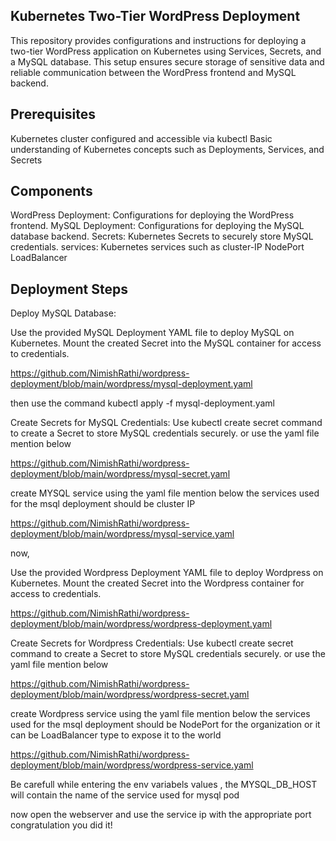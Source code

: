 ## Kubernetes Two-Tier WordPress Deployment
This repository provides configurations and instructions for deploying a two-tier WordPress application on Kubernetes using Services, Secrets, and a MySQL database. This setup ensures secure storage of sensitive data and reliable communication between the WordPress frontend and MySQL backend.

## Prerequisites
Kubernetes cluster configured and accessible via kubectl
Basic understanding of Kubernetes concepts such as Deployments, Services, and Secrets

## Components
WordPress Deployment: Configurations for deploying the WordPress frontend.
MySQL Deployment: Configurations for deploying the MySQL database backend.
Secrets: Kubernetes Secrets to securely store MySQL credentials.
services: Kubernetes services such as cluster-IP NodePort LoadBalancer

## Deployment Steps
Deploy MySQL Database:

Use the provided MySQL Deployment YAML file to deploy MySQL on Kubernetes.
Mount the created Secret into the MySQL container for access to credentials.
   
https://github.com/NimishRathi/wordpress-deployment/blob/main/wordpress/mysql-deployment.yaml

then use the command 
kubectl apply -f mysql-deployment.yaml

Create Secrets for MySQL Credentials:
Use kubectl create secret command to create a Secret to store MySQL credentials securely. or use the yaml file mention below

https://github.com/NimishRathi/wordpress-deployment/blob/main/wordpress/mysql-secret.yaml

create MYSQL service using the yaml file mention below the services used for the msql deployment should be cluster IP

https://github.com/NimishRathi/wordpress-deployment/blob/main/wordpress/mysql-service.yaml

now,

Use the provided Wordpress Deployment YAML file to deploy Wordpress on Kubernetes.
Mount the created Secret into the Wordpress container for access to credentials.

https://github.com/NimishRathi/wordpress-deployment/blob/main/wordpress/wordpress-deployment.yaml

Create Secrets for Wordpress Credentials:
Use kubectl create secret command to create a Secret to store MySQL credentials securely. or use the yaml file mention below

https://github.com/NimishRathi/wordpress-deployment/blob/main/wordpress/wordpress-secret.yaml

create Wordpress service using the yaml file mention below the services used for the msql deployment should be NodePort for the organization or it can be LoadBalancer type to expose it to the world

https://github.com/NimishRathi/wordpress-deployment/blob/main/wordpress/wordpress-service.yaml

Be carefull while entering the env variabels  values , the MYSQL_DB_HOST will contain the name of the service used for mysql pod

now open the webserver and use the service ip with the appropriate port
congratulation you did it!








